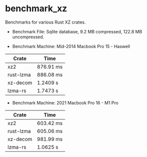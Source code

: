 # benchmark_xz
Benchmarks for various Rust XZ crates.

* Benchmark File: Sqlite database, 9.2 MB compressed, 122.8 MB uncompressed.

* Benchmark Machine: Mid-2014 Macbook Pro 15 - Haswell

| Crate      | Time |
| ----------- | ----------- |
| xz2 | 876.91 ms |
| rust-lzma | 886.08 ms |
| xz-decom | 1.2409 s |
| lzma-rs | 1.7473 s |


* Benchmark Machine: 2021 Macbook Pro 16 - M1 Pro

| Crate      | Time |
| ----------- | ----------- |
| xz2 | 603.42 ms |
| rust-lzma | 605.06 ms |
| xz-decom | 981.99 ms |
| lzma-rs | 1.0625 s |